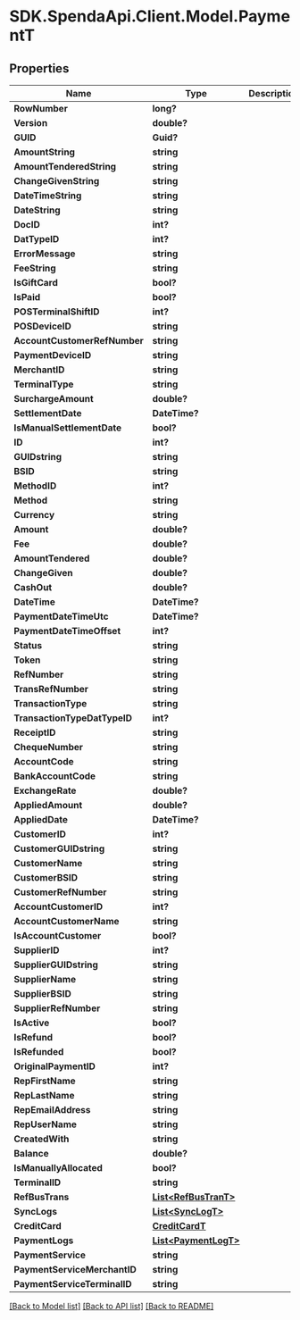 # SDK.SpendaApi.Client.Model.PaymentT
## Properties

Name | Type | Description | Notes
------------ | ------------- | ------------- | -------------
**RowNumber** | **long?** |  | [optional] 
**Version** | **double?** |  | [optional] 
**GUID** | **Guid?** |  | [optional] 
**AmountString** | **string** |  | [optional] 
**AmountTenderedString** | **string** |  | [optional] 
**ChangeGivenString** | **string** |  | [optional] 
**DateTimeString** | **string** |  | [optional] 
**DateString** | **string** |  | [optional] 
**DocID** | **int?** |  | [optional] 
**DatTypeID** | **int?** |  | [optional] 
**ErrorMessage** | **string** |  | [optional] 
**FeeString** | **string** |  | [optional] 
**IsGiftCard** | **bool?** |  | [optional] 
**IsPaid** | **bool?** |  | [optional] 
**POSTerminalShiftID** | **int?** |  | [optional] 
**POSDeviceID** | **string** |  | [optional] 
**AccountCustomerRefNumber** | **string** |  | [optional] 
**PaymentDeviceID** | **string** |  | [optional] 
**MerchantID** | **string** |  | [optional] 
**TerminalType** | **string** |  | [optional] 
**SurchargeAmount** | **double?** |  | [optional] 
**SettlementDate** | **DateTime?** |  | [optional] 
**IsManualSettlementDate** | **bool?** |  | [optional] 
**ID** | **int?** |  | [optional] 
**GUIDstring** | **string** |  | [optional] 
**BSID** | **string** |  | [optional] 
**MethodID** | **int?** |  | [optional] 
**Method** | **string** |  | [optional] 
**Currency** | **string** |  | [optional] 
**Amount** | **double?** |  | [optional] 
**Fee** | **double?** |  | [optional] 
**AmountTendered** | **double?** |  | [optional] 
**ChangeGiven** | **double?** |  | [optional] 
**CashOut** | **double?** |  | [optional] 
**DateTime** | **DateTime?** |  | [optional] 
**PaymentDateTimeUtc** | **DateTime?** |  | [optional] 
**PaymentDateTimeOffset** | **int?** |  | [optional] 
**Status** | **string** |  | [optional] 
**Token** | **string** |  | [optional] 
**RefNumber** | **string** |  | [optional] 
**TransRefNumber** | **string** |  | [optional] 
**TransactionType** | **string** |  | [optional] 
**TransactionTypeDatTypeID** | **int?** |  | [optional] 
**ReceiptID** | **string** |  | [optional] 
**ChequeNumber** | **string** |  | [optional] 
**AccountCode** | **string** |  | [optional] 
**BankAccountCode** | **string** |  | [optional] 
**ExchangeRate** | **double?** |  | [optional] 
**AppliedAmount** | **double?** |  | [optional] 
**AppliedDate** | **DateTime?** |  | [optional] 
**CustomerID** | **int?** |  | [optional] 
**CustomerGUIDstring** | **string** |  | [optional] 
**CustomerName** | **string** |  | [optional] 
**CustomerBSID** | **string** |  | [optional] 
**CustomerRefNumber** | **string** |  | [optional] 
**AccountCustomerID** | **int?** |  | [optional] 
**AccountCustomerName** | **string** |  | [optional] 
**IsAccountCustomer** | **bool?** |  | [optional] 
**SupplierID** | **int?** |  | [optional] 
**SupplierGUIDstring** | **string** |  | [optional] 
**SupplierName** | **string** |  | [optional] 
**SupplierBSID** | **string** |  | [optional] 
**SupplierRefNumber** | **string** |  | [optional] 
**IsActive** | **bool?** |  | [optional] 
**IsRefund** | **bool?** |  | [optional] 
**IsRefunded** | **bool?** |  | [optional] 
**OriginalPaymentID** | **int?** |  | [optional] 
**RepFirstName** | **string** |  | [optional] 
**RepLastName** | **string** |  | [optional] 
**RepEmailAddress** | **string** |  | [optional] 
**RepUserName** | **string** |  | [optional] 
**CreatedWith** | **string** |  | [optional] 
**Balance** | **double?** |  | [optional] 
**IsManuallyAllocated** | **bool?** |  | [optional] 
**TerminalID** | **string** |  | [optional] 
**RefBusTrans** | [**List&lt;RefBusTranT&gt;**](RefBusTranT.md) |  | [optional] 
**SyncLogs** | [**List&lt;SyncLogT&gt;**](SyncLogT.md) |  | [optional] 
**CreditCard** | [**CreditCardT**](CreditCardT.md) |  | [optional] 
**PaymentLogs** | [**List&lt;PaymentLogT&gt;**](PaymentLogT.md) |  | [optional] 
**PaymentService** | **string** |  | [optional] 
**PaymentServiceMerchantID** | **string** |  | [optional] 
**PaymentServiceTerminalID** | **string** |  | [optional] 

[[Back to Model list]](../README.md#documentation-for-models) [[Back to API list]](../README.md#documentation-for-api-endpoints) [[Back to README]](../README.md)

